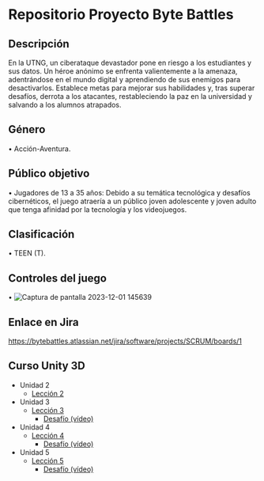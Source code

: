 # Repositorio Proyecto Byte Battles

## Descripción 
En la UTNG, un ciberataque devastador pone en riesgo a los estudiantes y sus datos. Un héroe anónimo se enfrenta valientemente a la amenaza, adentrándose en el mundo digital y aprendiendo de sus enemigos para desactivarlos. Establece metas para mejorar sus habilidades y, tras superar desafíos, derrota a los atacantes, restableciendo la paz en la universidad y salvando a los alumnos atrapados.

## Género
•	Acción-Aventura.

## Público objetivo
•	Jugadores de 13 a 35 años: Debido a su temática tecnológica y desafíos cibernéticos, el juego atraería a un público joven adolescente y joven adulto que tenga afinidad por la tecnología y los videojuegos.

## Clasificación
•	TEEN (T).

## Controles del juego
•	![Captura de pantalla 2023-12-01 145639](https://github.com/ManuelMatehuala/Juego/assets/88950498/49bdf3fa-6362-44d3-b10c-0b5fa70e6b2a)


## Enlace en Jira
https://bytebattles.atlassian.net/jira/software/projects/SCRUM/boards/1

## Curso Unity 3D
- Unidad 2
  - [Lección 2](https://github.com/ManuelMatehuala/Juego/tree/Principal/Curso/Leccion2/Create%20with%20Code)
- Unidad 3
  - [Lección 3](https://github.com/ManuelMatehuala/Juego/tree/Principal/Curso/Leccion3/Create%20with%20Code)
    - [Desafío (vídeo)](https://drive.google.com/file/d/1-V4ftlfv1kUMZZlffayZjnDWnAK7RjGa/view?usp=sharing)
- Unidad 4
  - [Lección 4](https://github.com/ManuelMatehuala/Juego/tree/Principal/Curso/Leccion4_v3/Create%20with%20Code)
    - [Desafío (vídeo)](https://drive.google.com/file/d/1Az8Bwkysk6bJdFBzrSYEsaNC7wBmwFxZ/view?usp=sharing)
- Unidad 5
  - [Lección 5](https://github.com/ManuelMatehuala/Juego/tree/Principal/Curso/Leccion5/Create%20with%20Code)
    - [Desafío (vídeo)](https://drive.google.com/file/d/1J_ETrj4WP3xDXBy1c4E5oG64PJODs0SS/view?usp=sharing)


